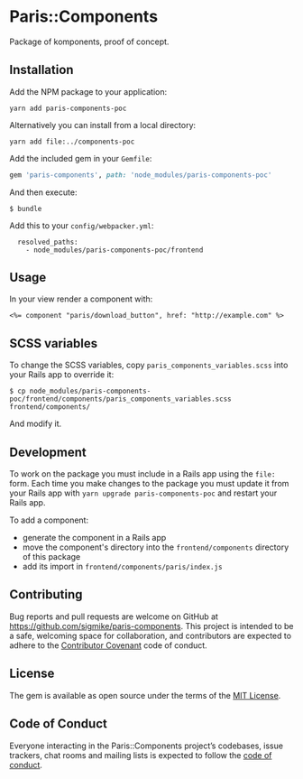 # Paris::Components

Package of komponents, proof of concept.

## Installation

Add the NPM package to your application:

```shell
yarn add paris-components-poc
```

Alternatively you can install from a local directory:

```shell
yarn add file:../components-poc
```

Add the included gem in your `Gemfile`:

```ruby
gem 'paris-components', path: 'node_modules/paris-components-poc'
```

And then execute:

    $ bundle

Add this to your `config/webpacker.yml`:

```
  resolved_paths:
    - node_modules/paris-components-poc/frontend
```

## Usage

In your view render a component with:

    <%= component "paris/download_button", href: "http://example.com" %>

## SCSS variables

To change the SCSS variables, copy `paris_components_variables.scss` into your Rails app to override it:

    $ cp node_modules/paris-components-poc/frontend/components/paris_components_variables.scss frontend/components/

And modify it.

## Development

To work on the package you must include in a Rails app using the `file:` form. Each time you make changes to the package you must update it from your Rails app with `yarn upgrade paris-components-poc` and restart your Rails app.


To add a component:

* generate the component in a Rails app
* move the component's directory into the `frontend/components` directory of this package
* add its import in `frontend/components/paris/index.js`

## Contributing

Bug reports and pull requests are welcome on GitHub at https://github.com/sigmike/paris-components. This project is intended to be a safe, welcoming space for collaboration, and contributors are expected to adhere to the [Contributor Covenant](http://contributor-covenant.org) code of conduct.

## License

The gem is available as open source under the terms of the [MIT License](https://opensource.org/licenses/MIT).

## Code of Conduct

Everyone interacting in the Paris::Components project’s codebases, issue trackers, chat rooms and mailing lists is expected to follow the [code of conduct](https://github.com/sigmike/paris-components/blob/master/CODE_OF_CONDUCT.md).
